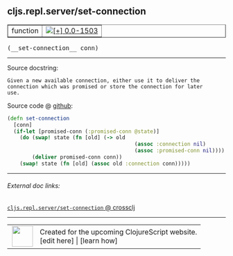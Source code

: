 ## cljs.repl.server/set-connection



 <table border="1">
<tr>
<td>function</td>
<td><a href="https://github.com/cljsinfo/cljs-api-docs/tree/0.0-1503"><img valign="middle" alt="[+] 0.0-1503" title="Added in 0.0-1503" src="https://img.shields.io/badge/+-0.0--1503-lightgrey.svg"></a> </td>
</tr>
</table>


 <samp>
(__set-connection__ conn)<br>
</samp>

---





Source docstring:

```
Given a new available connection, either use it to deliver the
connection which was promised or store the connection for later
use.
```


Source code @ [github](https://github.com/clojure/clojurescript/blob/r2280/src/clj/cljs/repl/server.clj#L32-L42):

```clj
(defn set-connection
  [conn]
  (if-let [promised-conn (:promised-conn @state)]
    (do (swap! state (fn [old] (-> old
                                         (assoc :connection nil)
                                         (assoc :promised-conn nil))))
        (deliver promised-conn conn))
    (swap! state (fn [old] (assoc old :connection conn)))))
```

<!--
Repo - tag - source tree - lines:

 <pre>
clojurescript @ r2280
└── src
    └── clj
        └── cljs
            └── repl
                └── <ins>[server.clj:32-42](https://github.com/clojure/clojurescript/blob/r2280/src/clj/cljs/repl/server.clj#L32-L42)</ins>
</pre>

-->

---



###### External doc links:

[`cljs.repl.server/set-connection` @ crossclj](http://crossclj.info/fun/cljs.repl.server/set-connection.html)<br>

---

 <table>
<tr><td>
<img valign="middle" align="right" width="48px" src="http://i.imgur.com/Hi20huC.png">
</td><td>
Created for the upcoming ClojureScript website.<br>
[edit here] | [learn how]
</td></tr></table>

[edit here]:https://github.com/cljsinfo/cljs-api-docs/blob/master/cljsdoc/cljs.repl.server/set-connection.cljsdoc
[learn how]:https://github.com/cljsinfo/cljs-api-docs/wiki/cljsdoc-files

<!--

This information was too distracting to show to readers, but I'll leave it
commented here since it is helpful to:

- pretty-print the data used to generate this document
- and show how to retrieve that data



The API data for this symbol:

```clj
{:ns "cljs.repl.server",
 :name "set-connection",
 :signature ["[conn]"],
 :history [["+" "0.0-1503"]],
 :type "function",
 :full-name-encode "cljs.repl.server/set-connection",
 :source {:code "(defn set-connection\n  [conn]\n  (if-let [promised-conn (:promised-conn @state)]\n    (do (swap! state (fn [old] (-> old\n                                         (assoc :connection nil)\n                                         (assoc :promised-conn nil))))\n        (deliver promised-conn conn))\n    (swap! state (fn [old] (assoc old :connection conn)))))",
          :title "Source code",
          :repo "clojurescript",
          :tag "r2280",
          :filename "src/clj/cljs/repl/server.clj",
          :lines [32 42]},
 :full-name "cljs.repl.server/set-connection",
 :docstring "Given a new available connection, either use it to deliver the\nconnection which was promised or store the connection for later\nuse."}

```

Retrieve the API data for this symbol:

```clj
;; from Clojure REPL
(require '[clojure.edn :as edn])
(-> (slurp "https://raw.githubusercontent.com/cljsinfo/cljs-api-docs/catalog/cljs-api.edn")
    (edn/read-string)
    (get-in [:symbols "cljs.repl.server/set-connection"]))
```

-->
